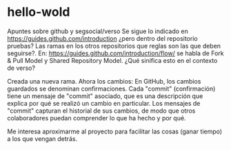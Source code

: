 # hello-wold
Apuntes sobre github y segsocial/verso
Se sigue lo indicado en https://guides.github.com/introduction ¿pero dentro del repositorio pruebas?  Las ramas en los otros repositorios que reglas son las que deben seguirse?.
En: https://guides.github.com/introduction/flow/ se habla de Fork & Pull Model y Shared Repository Model. ¿Qué sinifica esto en el contexto de verso?

Creada una nueva rama. Ahora los cambios:
En GitHub, los cambios guardados se denominan confirmaciones. Cada "commit" (confirmación) tiene un mensaje de "commit" asociado, que es una descripción que explica por qué se realizó un cambio en particular. Los mensajes de "commit" capturan el historial de sus cambios, de modo que otros colaboradores puedan comprender lo que ha hecho y por qué.

Me interesa aproximarme al proyecto para facilitar las cosas (ganar tiempo) a los que vengan detrás. 
